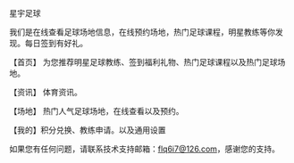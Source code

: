 星宇足球

我们是在线查看足球场地信息，在线预约场地，热门足球课程，明星教练等你发现。每日签到有好礼。

【首页】 为您推荐明星足球教练、签到福利礼物、热门足球课程以及热门足球场地。

【资讯】 体育资讯。

【场地】 热门人气足球场地，在线查看以及预约。

【我的】积分兑换、教练申请。以及通用设置

如果您有任何问题，请联系技术支持邮箱：flq6i7@126.com，感谢您的支持。
